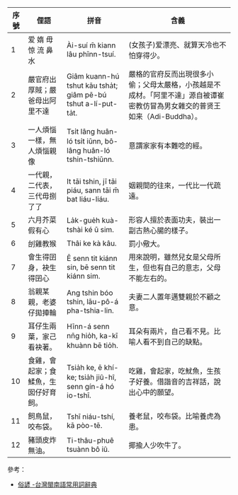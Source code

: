| 序號 | 俚語                                 | 拼音                                                         | 含義                                                         |
| ---- | ------------------------------------ | ------------------------------------------------------------ | ------------------------------------------------------------ |
| 1    | 爱 媠 毋惊 流 鼻水                   | Ài-suí m̄ kiann lâu phīnn-tsuí.                               | (女孩子)爱漂亮、就算天冷也不怕穿得少。                       |
| 2    | 嚴官府出厚賊；嚴爸母出阿里不達       | Giâm kuann-hú tshut kāu tsha̍t; giâm pē-bú tshut a-lí-put-ta̍t. | 嚴格的官府反而出現很多小偷；父母太嚴格，小孩越是不成材。「阿里不達」源自被谭崔密教仿冒為男女雜交的普贤王如来（Adi-Buddha）。 |
| 3    | 一人煩惱一樣，無人煩惱親像           | Tsi̍t lâng huân-ló tsi̍t iūnn, bô-lâng huân-ló tshin-tshiūnn.  | 意謂家家有本難唸的經。                                       |
| 4    | 一代親，二代表，三代毋捌了了         | It tāi tshin, jī tāi piáu, sann tāi m̄ bat liáu-liáu.         | 姻親間的往來，一代比一代疏遠。                               |
| 5    | 六月芥菜假有心                       | La̍k-gue̍h kuà-tshài ké ū sim.                                 | 形容人擅於表面功夫，裝出一副古熱心腸的樣子。                 |
| 6    | 刣雞教猴                             | Thâi ke kà kâu.                                              | 罰小儆大。                                                   |
| 7    | 會生得囝身，袂生得囝心               | Ē senn tit kiánn sin, bē senn tit kiánn sim.                 | 用來說明，雖然兒女是父母所生，但也有自己的意志，父母不能左右的。 |
| 8    | 翁親某親，老婆仔拋捙輪               | Ang tshin bóo tshin, lāu-pô-á pha-tshia-lin.                 | 夫妻二人置年邁雙親於不顧之意。                               |
| 9    | 耳仔生兩葉，家己看袂著。             | Hīnn-á senn nn̄g hio̍h, ka-kī khuànn bē tio̍h.                  | 耳朵有兩片，自己看不見。比喻人看不到自己的缺點。             |
| 10   | 食雞，會起家；食鰇魚，生囡仔好育飼。 | Tsia̍h ke, ē khí-ke; tsia̍h jiû-hî, senn gín-á hó io-tshī.     | 吃雞，會起家，吃魷魚，生孩子好養。借諧音的吉祥話，說出心中的願望。 |
| 11   | 飼鳥鼠，咬布袋。                     | Tshī niáu-tshí, kā pòo-tē.                                   | 養老鼠，咬布袋。比喻養虎為患。                               |
| 12   | 豬頭皮炸無油。                       | Ti-thâu-phuê tsuànn bô iû.                                   | 揶揄人少吹牛了。                                             |

參考：

- [俗諺 -台灣閩南語常用詞辭典](http://twblg.dict.edu.tw/holodict_new/index/fulu_suyan_level1.jsp)